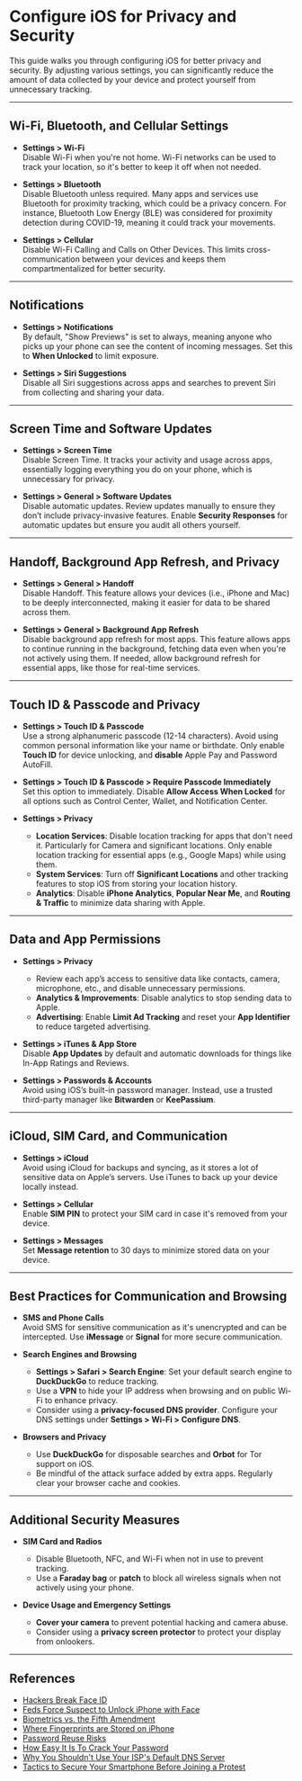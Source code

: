 # Configure iOS for Privacy and Security

This guide walks you through configuring iOS for better privacy and security. By adjusting various settings, you can significantly reduce the amount of data collected by your device and protect yourself from unnecessary tracking.

---

## Wi-Fi, Bluetooth, and Cellular Settings

- **Settings > Wi-Fi**  
  Disable Wi-Fi when you're not home. Wi-Fi networks can be used to track your location, so it's better to keep it off when not needed.

- **Settings > Bluetooth**  
  Disable Bluetooth unless required. Many apps and services use Bluetooth for proximity tracking, which could be a privacy concern. For instance, Bluetooth Low Energy (BLE) was considered for proximity detection during COVID-19, meaning it could track your movements.

- **Settings > Cellular**  
  Disable Wi-Fi Calling and Calls on Other Devices. This limits cross-communication between your devices and keeps them compartmentalized for better security.

---

## Notifications

- **Settings > Notifications**  
  By default, "Show Previews" is set to always, meaning anyone who picks up your phone can see the content of incoming messages. Set this to **When Unlocked** to limit exposure.

- **Settings > Siri Suggestions**  
  Disable all Siri suggestions across apps and searches to prevent Siri from collecting and sharing your data.

---

## Screen Time and Software Updates

- **Settings > Screen Time**  
  Disable Screen Time. It tracks your activity and usage across apps, essentially logging everything you do on your phone, which is unnecessary for privacy.

- **Settings > General > Software Updates**  
  Disable automatic updates. Review updates manually to ensure they don’t include privacy-invasive features. Enable **Security Responses** for automatic updates but ensure you audit all others yourself.

---

## Handoff, Background App Refresh, and Privacy

- **Settings > General > Handoff**  
  Disable Handoff. This feature allows your devices (i.e., iPhone and Mac) to be deeply interconnected, making it easier for data to be shared across them.

- **Settings > General > Background App Refresh**  
  Disable background app refresh for most apps. This feature allows apps to continue running in the background, fetching data even when you're not actively using them. If needed, allow background refresh for essential apps, like those for real-time services.

---

## Touch ID & Passcode and Privacy

- **Settings > Touch ID & Passcode**  
  Use a strong alphanumeric passcode (12-14 characters). Avoid using common personal information like your name or birthdate. Only enable **Touch ID** for device unlocking, and **disable** Apple Pay and Password AutoFill.

- **Settings > Touch ID & Passcode > Require Passcode Immediately**  
  Set this option to immediately. Disable **Allow Access When Locked** for all options such as Control Center, Wallet, and Notification Center.

- **Settings > Privacy**  
  - **Location Services**: Disable location tracking for apps that don't need it. Particularly for Camera and significant locations. Only enable location tracking for essential apps (e.g., Google Maps) while using them.
  - **System Services**: Turn off **Significant Locations** and other tracking features to stop iOS from storing your location history.
  - **Analytics**: Disable **iPhone Analytics**, **Popular Near Me**, and **Routing & Traffic** to minimize data sharing with Apple.

---

## Data and App Permissions

- **Settings > Privacy**  
  - Review each app’s access to sensitive data like contacts, camera, microphone, etc., and disable unnecessary permissions.
  - **Analytics & Improvements**: Disable analytics to stop sending data to Apple.
  - **Advertising**: Enable **Limit Ad Tracking** and reset your **App Identifier** to reduce targeted advertising.

- **Settings > iTunes & App Store**  
  Disable **App Updates** by default and automatic downloads for things like In-App Ratings and Reviews.

- **Settings > Passwords & Accounts**  
  Avoid using iOS’s built-in password manager. Instead, use a trusted third-party manager like **Bitwarden** or **KeePassium**.

---

## iCloud, SIM Card, and Communication

- **Settings > iCloud**  
  Avoid using iCloud for backups and syncing, as it stores a lot of sensitive data on Apple’s servers. Use iTunes to back up your device locally instead.

- **Settings > Cellular**  
  Enable **SIM PIN** to protect your SIM card in case it's removed from your device.

- **Settings > Messages**  
  Set **Message retention** to 30 days to minimize stored data on your device.

---

## Best Practices for Communication and Browsing

- **SMS and Phone Calls**  
  Avoid SMS for sensitive communication as it's unencrypted and can be intercepted. Use **iMessage** or **Signal** for more secure communication.

- **Search Engines and Browsing**  
  - **Settings > Safari > Search Engine**: Set your default search engine to **DuckDuckGo** to reduce tracking.
  - Use a **VPN** to hide your IP address when browsing and on public Wi-Fi to enhance privacy.
  - Consider using a **privacy-focused DNS provider**. Configure your DNS settings under **Settings > Wi-Fi > Configure DNS**.
  
- **Browsers and Privacy**  
  - Use **DuckDuckGo** for disposable searches and **Orbot** for Tor support on iOS.
  - Be mindful of the attack surface added by extra apps. Regularly clear your browser cache and cookies.

---

## Additional Security Measures

- **SIM Card and Radios**  
  - Disable Bluetooth, NFC, and Wi-Fi when not in use to prevent tracking.
  - Use a **Faraday bag** or **patch** to block all wireless signals when not actively using your phone.

- **Device Usage and Emergency Settings**  
  - **Cover your camera** to prevent potential hacking and camera abuse.
  - Consider using a **privacy screen protector** to protect your display from onlookers.

---

## References

- [Hackers Break Face ID](https://www.wired.com/story/hackers-say-broke-face-id-security/)
- [Feds Force Suspect to Unlock iPhone with Face](https://www.forbes.com/sites/thomasbrewster/2018/09/30/feds-force-suspect-to-unlock-apple-iphone-x-with-their-face/)
- [Biometrics vs. the Fifth Amendment](https://slate.com/technology/2019/01/fifth-amendment-biometrics-fingerprint-search-warrant-ruling.html)
- [Where Fingerprints are Stored on iPhone](https://medium.com/@paulsoham/where-does-my-finger-print-get-stored-in-iphone-b98f1fbe6567)
- [Password Reuse Risks](https://cybernews.com/security/password-reuse-and-the-problems-that-come-with-it/)
- [How Easy It Is To Crack Your Password](https://www.youtube.com/watch?v=K-96JmC2AkE)
- [Why You Shouldn't Use Your ISP's Default DNS Server](https://www.howtogeek.com/664608/why-you-shouldnt-be-using-your-isps-default-dns-server/)
- [Tactics to Secure Your Smartphone Before Joining a Protest](https://www.amnesty.org/en/latest/campaigns/2020/06/tactics-to-secure-phone-before-a-protest/)
